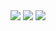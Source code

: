<img src="screenshots/Capture%20d'écran%202025-04-26%20190343.png">
<img src="screenshots/Capture%20d'écran%202025-04-26%20190028.png">
<img src="screenshots/Capture%20d'écran%202025-04-26%20190048.png">
